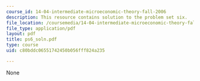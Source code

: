 ```yaml
---
course_id: 14-04-intermediate-microeconomic-theory-fall-2006
description: This resource contains solution to the problem set six.
file_location: /coursemedia/14-04-intermediate-microeconomic-theory-fall-2006/c80bddc06551742450b056fff824a235_ps6_soln.pdf
file_type: application/pdf
layout: pdf
title: ps6_soln.pdf
type: course
uid: c80bddc06551742450b056fff824a235

---
```

None